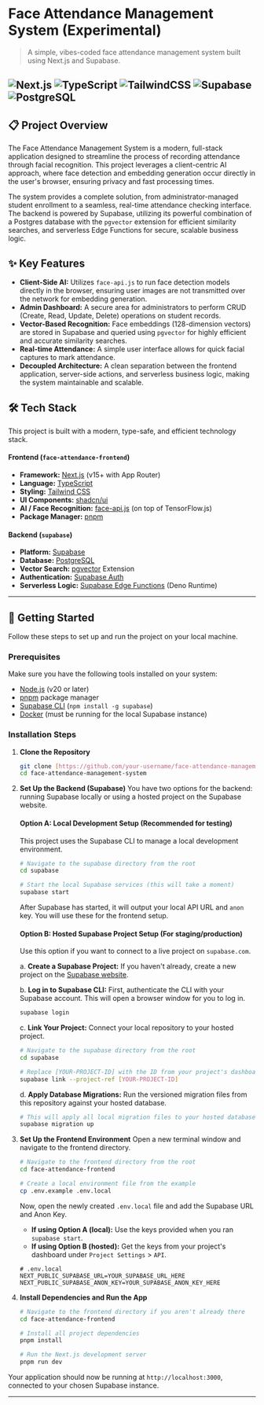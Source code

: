 # Face Attendance Management System (Experimental)

> A simple, vibes-coded face attendance management system built using Next.js and Supabase.

![Next.js](https://img.shields.io/badge/Next-black?style=for-the-badge&logo=next.js&logoColor=white)
![TypeScript](https://img.shields.io/badge/TypeScript-007ACC?style=for-the-badge&logo=typescript&logoColor=white)
![TailwindCSS](https://img.shields.io/badge/Tailwind_CSS-38B2AC?style=for-the-badge&logo=tailwind-css&logoColor=white)
![Supabase](https://img.shields.io/badge/Supabase-3ECF8E?style=for-the-badge&logo=supabase&logoColor=white)
![PostgreSQL](https://img.shields.io/badge/PostgreSQL-316192?style=for-the-badge&logo=postgresql&logoColor=white)
---

## 📋 Project Overview

The Face Attendance Management System is a modern, full-stack application designed to streamline the process of recording attendance through facial recognition. This project leverages a client-centric AI approach, where face detection and embedding generation occur directly in the user's browser, ensuring privacy and fast processing times.

The system provides a complete solution, from administrator-managed student enrollment to a seamless, real-time attendance checking interface. The backend is powered by Supabase, utilizing its powerful combination of a Postgres database with the `pgvector` extension for efficient similarity searches, and serverless Edge Functions for secure, scalable business logic.

## ✨ Key Features

-   **Client-Side AI:** Utilizes `face-api.js` to run face detection models directly in the browser, ensuring user images are not transmitted over the network for embedding generation.
-   **Admin Dashboard:** A secure area for administrators to perform CRUD (Create, Read, Update, Delete) operations on student records.
-   **Vector-Based Recognition:** Face embeddings (128-dimension vectors) are stored in Supabase and queried using `pgvector` for highly efficient and accurate similarity searches.
-   **Real-time Attendance:** A simple user interface allows for quick facial captures to mark attendance.
-   **Decoupled Architecture:** A clean separation between the frontend application, server-side actions, and serverless business logic, making the system maintainable and scalable.

## 🛠️ Tech Stack

This project is built with a modern, type-safe, and efficient technology stack.

#### **Frontend (`face-attendance-frontend`)**

-   **Framework:** [Next.js](https://nextjs.org/) (v15+ with App Router)
-   **Language:** [TypeScript](https://www.typescriptlang.org/)
-   **Styling:** [Tailwind CSS](https://tailwindcss.com/)
-   **UI Components:** [shadcn/ui](https://ui.shadcn.com/)
-   **AI / Face Recognition:** [face-api.js](https://github.com/justadudewhohacks/face-api.js) (on top of TensorFlow.js)
-   **Package Manager:** [pnpm](https://pnpm.io/)

#### **Backend (`supabase`)**

-   **Platform:** [Supabase](https://supabase.com/)
-   **Database:** [PostgreSQL](https://www.postgresql.org/)
-   **Vector Search:** [pgvector](https://github.com/pgvector/pgvector) Extension
-   **Authentication:** [Supabase Auth](https://supabase.com/auth)
-   **Serverless Logic:** [Supabase Edge Functions](https://supabase.com/edge-functions) (Deno Runtime)


---

## 🚀 Getting Started

Follow these steps to set up and run the project on your local machine.

### Prerequisites

Make sure you have the following tools installed on your system:
-   [Node.js](https://nodejs.org/) (v20 or later)
-   [pnpm](https://pnpm.io/installation) package manager
-   [Supabase CLI](https://supabase.com/docs/guides/cli) (`npm install -g supabase`)
-   [Docker](https://www.docker.com/products/docker-desktop/) (must be running for the local Supabase instance)

### Installation Steps

1.  **Clone the Repository**
    ```bash
    git clone [https://github.com/your-username/face-attendance-management-system.git](https://github.com/your-username/face-attendance-management-system.git)
    cd face-attendance-management-system
    ```

2.  **Set Up the Backend (Supabase)**
    You have two options for the backend: running Supabase locally or using a hosted project on the Supabase website.

    #### **Option A: Local Development Setup (Recommended for testing)**
    This project uses the Supabase CLI to manage a local development environment.

    ```bash
    # Navigate to the supabase directory from the root
    cd supabase

    # Start the local Supabase services (this will take a moment)
    supabase start
    ```
    After Supabase has started, it will output your local API URL and `anon` key. You will use these for the frontend setup.

    #### **Option B: Hosted Supabase Project Setup (For staging/production)**
    Use this option if you want to connect to a live project on `supabase.com`.

    a. **Create a Supabase Project:** If you haven't already, create a new project on the [Supabase website](https://supabase.com).

    b. **Log in to Supabase CLI:** First, authenticate the CLI with your Supabase account. This will open a browser window for you to log in.
    ```bash
    supabase login
    ```

    c. **Link Your Project:** Connect your local repository to your hosted project.
    ```bash
    # Navigate to the supabase directory from the root
    cd supabase

    # Replace [YOUR-PROJECT-ID] with the ID from your project's dashboard URL
    supabase link --project-ref [YOUR-PROJECT-ID]
    ```

    d. **Apply Database Migrations:** Run the versioned migration files from this repository against your hosted database.
    ```bash
    # This will apply all local migration files to your hosted database.
    supabase migration up
    ```

3.  **Set Up the Frontend Environment**
    Open a new terminal window and navigate to the frontend directory.

    ```bash
    # Navigate to the frontend directory from the root
    cd face-attendance-frontend

    # Create a local environment file from the example
    cp .env.example .env.local
    ```
    Now, open the newly created `.env.local` file and add the Supabase URL and Anon Key.
    -   **If using Option A (local):** Use the keys provided when you ran `supabase start`.
    -   **If using Option B (hosted):** Get the keys from your project's dashboard under `Project Settings` > `API`.

    ```env
    # .env.local
    NEXT_PUBLIC_SUPABASE_URL=YOUR_SUPABASE_URL_HERE
    NEXT_PUBLIC_SUPABASE_ANON_KEY=YOUR_SUPABASE_ANON_KEY_HERE
    ```

4.  **Install Dependencies and Run the App**

    ```bash
    # Navigate to the frontend directory if you aren't already there
    cd face-attendance-frontend

    # Install all project dependencies
    pnpm install

    # Run the Next.js development server
    pnpm run dev
    ```

Your application should now be running at `http://localhost:3000`, connected to your chosen Supabase instance.

---
